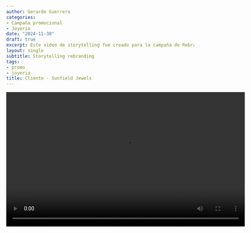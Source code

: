 ```yaml
---
author: Gerardo Guerrero
categories:
- Campaña promocional
- Joyería
date: "2024-11-30"
draft: true
excerpt: Este video de storytelling fue creado para la campaña de Rebranding de Sunfield Jewels, una empresa catalana de joyería. 
layout: single
subtitle: Storytelling rebranding
tags:
- promo
- joyeria
title: Cliente - Sunfield Jewels
---
```


<video controls width="640" height="360">
  <source src="ReelVanLargo1.mp4" type="video/mp4">
  Video storytelling - Sunfield Jewels
</video>